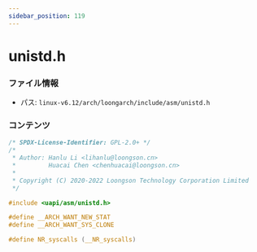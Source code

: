 ```yaml
---
sidebar_position: 119
---
```

# unistd.h

### ファイル情報

- パス: `linux-v6.12/arch/loongarch/include/asm/unistd.h`

### コンテンツ

```h
/* SPDX-License-Identifier: GPL-2.0+ */
/*
 * Author: Hanlu Li <lihanlu@loongson.cn>
 *         Huacai Chen <chenhuacai@loongson.cn>
 *
 * Copyright (C) 2020-2022 Loongson Technology Corporation Limited
 */

#include <uapi/asm/unistd.h>

#define __ARCH_WANT_NEW_STAT
#define __ARCH_WANT_SYS_CLONE

#define NR_syscalls (__NR_syscalls)

```
